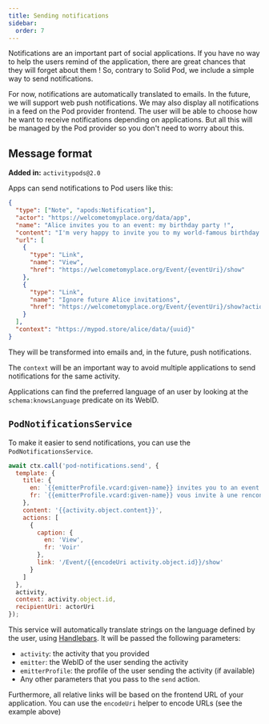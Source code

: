 ```yaml
---
title: Sending notifications
sidebar:
  order: 7
---
```


Notifications are an important part of social applications. If you have no way to help the users remind of the application, there are great chances that they will forget about them ! So, contrary to Solid Pod, we include a simple way to send notifications.

For now, notifications are automatically translated to emails. In the future, we will support web push notifications. We may also display all notifications in a feed on the Pod provider frontend. The user will be able to choose how he want to receive notifications depending on applications. But all this will be managed by the Pod provider so you don't need to worry about this.

## Message format

**Added in:** `activitypods@2.0`

Apps can send notifications to Pod users like this:

```json
{
  "type": ["Note", "apods:Notification"],
  "actor": "https://welcometomyplace.org/data/app",
  "name": "Alice invites you to an event: my birthday party !",
  "content": "I'm very happy to invite you to my world-famous birthday party !",
  "url": [
    {
      "type": "Link",
      "name": "View",
      "href": "https://welcometomyplace.org/Event/{eventUri}/show"
    },
    {
      "type": "Link",
      "name": "Ignore future Alice invitations",
      "href": "https://welcometomyplace.org/Event/{eventUri}/show?action=ignore"
    }
  ],
  "context": "https://mypod.store/alice/data/{uuid}"
}
```

They will be transformed into emails and, in the future, push notifications.

The `context` will be an important way to avoid multiple applications to send notifications for the same activity.

Applications can find the preferred language of an user by looking at the `schema:knowsLanguage` predicate on its WebID.

## `PodNotificationsService`

To make it easier to send notifications, you can use the `PodNotificationsService`.

```js
await ctx.call('pod-notifications.send', {
  template: {
    title: {
      en: `{{emitterProfile.vcard:given-name}} invites you to an event "{{activity.object.name}}"`,
      fr: `{{emitterProfile.vcard:given-name}} vous invite à une rencontre "{{activity.object.name}}"`
    },
    content: '{{activity.object.content}}',
    actions: [
      {
        caption: {
          en: 'View',
          fr: 'Voir'
        },
        link: '/Event/{{encodeUri activity.object.id}}/show'
      }
    ]
  },
  activity,
  context: activity.object.id,
  recipientUri: actorUri
});
```

This service will automatically translate strings on the language defined by the user, using [Handlebars](https://handlebarsjs.com). It will be passed the following parameters:

- `activity`: the activity that you provided
- `emitter`: the WebID of the user sending the activity
- `emitterProfile`: the profile of the user sending the activity (if available)
- Any other parameters that you pass to the `send` action.

Furthermore, all relative links will be based on the frontend URL of your application. You can use the `encodeUri` helper to encode URLs (see the example above)
